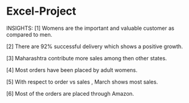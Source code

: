 # Excel-Project
INSIGHTS: [1] Womens are the important and valuable customer as compared to men.

[2] There are 92% successful delivery which shows a positive growth.

[3] Maharashtra contribute more sales among then other states.

[4] Most orders have been placed by adult womens.

[5] With respect to order vs sales , March shows most sales.

[6] Most of the orders are placed through Amazon.
